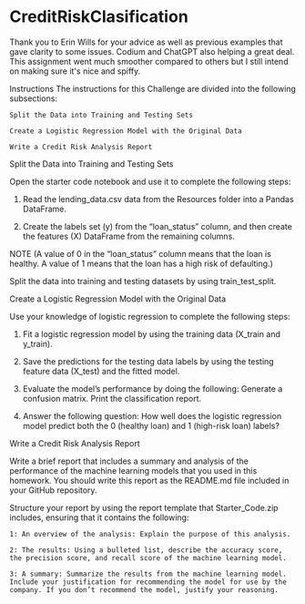 # CreditRiskClasification

Thank you to Erin Wills for your advice as well as previous examples that gave clarity to some issues. Codium and ChatGPT also helping a great deal. This assignment went much smoother compared to others but I still intend on making sure it's nice and spiffy.


Instructions
The instructions for this Challenge are divided into the following subsections:

    Split the Data into Training and Testing Sets

    Create a Logistic Regression Model with the Original Data

    Write a Credit Risk Analysis Report

Split the Data into Training and Testing Sets

Open the starter code notebook and use it to complete the following steps:

1. Read the lending_data.csv data from the Resources folder into a Pandas DataFrame.

2. Create the labels set (y) from the “loan_status” column, and then create the features (X) DataFrame from the remaining columns.

NOTE
(A value of 0 in the “loan_status” column means that the loan is healthy. A value of 1 means that the loan has a high risk of defaulting.)

Split the data into training and testing datasets by using train_test_split.

Create a Logistic Regression Model with the Original Data

Use your knowledge of logistic regression to complete the following steps:

1. Fit a logistic regression model by using the training data (X_train and y_train).

2. Save the predictions for the testing data labels by using the testing feature data (X_test) and the fitted model.

3. Evaluate the model’s performance by doing the following:
    Generate a confusion matrix.
    Print the classification report.

4. Answer the following question: How well does the logistic regression model predict both the 0 (healthy loan) and 1 (high-risk loan) labels?

Write a Credit Risk Analysis Report

Write a brief report that includes a summary and analysis of the performance of the machine learning models that you used in this homework. You should write this report as the README.md file included in your GitHub repository.

Structure your report by using the report template that Starter_Code.zip includes, ensuring that it contains the following:

    1: An overview of the analysis: Explain the purpose of this analysis.

    2: The results: Using a bulleted list, describe the accuracy score, the precision score, and recall score of the machine learning model.

    3: A summary: Summarize the results from the machine learning model. Include your justification for recommending the model for use by the company. If you don’t recommend the model, justify your reasoning.